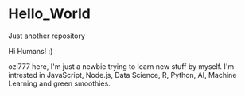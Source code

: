# Hello_World
Just another repository

Hi Humans! :)

ozi777 here, I'm just a newbie trying to learn new stuff by myself.
I'm intrested in JavaScript, Node.js, Data Science, R, Python, AI, Machine Learning and green smoothies. 

